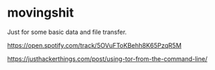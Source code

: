# movingshit
Just for some basic data and file transfer.

https://open.spotify.com/track/5OVuFToKBehh8K65PzqR5M

https://justhackerthings.com/post/using-tor-from-the-command-line/
